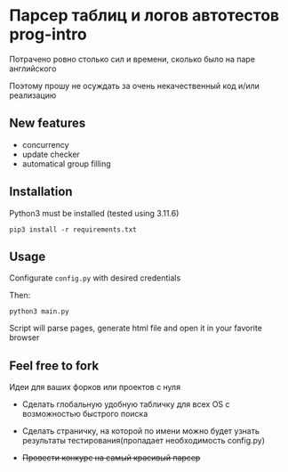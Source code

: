 # Парсер таблиц и логов автотестов prog-intro

Потрачено ровно столько сил и времени, сколько было на паре английского

Поэтому прошу не осуждать за очень некачественный код и/или реализацию

## New features
- concurrency
- update checker
- automatical group filling

## Installation

Python3 must be installed (tested using 3.11.6)

```
pip3 install -r requirements.txt
```

## Usage

Configurate `config.py` with desired credentials

Then:

```
python3 main.py
```

Script will parse pages, generate html file and open it in your favorite browser

## Feel free to fork 

Идеи для ваших форков или проектов с нуля

- Сделать глобальную удобную табличку для всех OS с возможностью быстрого поиска

- Сделать страничку, на которой по имени можно будет узнать результаты тестирования(пропадает необходимость config.py)

- <s>Провести конкурс на самый красивый парсер</s>
